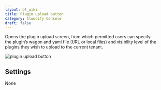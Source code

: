 ```yaml
---
layout: bt_wiki
title: Plugin upload button
category: Cloudify Console
draft: false
---
```

Opens the plugin upload screen, from which permitted users can specify the plugin’s wagon and yaml file (URL or local files) and visibility level of the plugins they wish to upload to the current tenant. 

![plugin upload button]( /images/ui/widgets/plugin_upload_button.png )


## Settings

None

